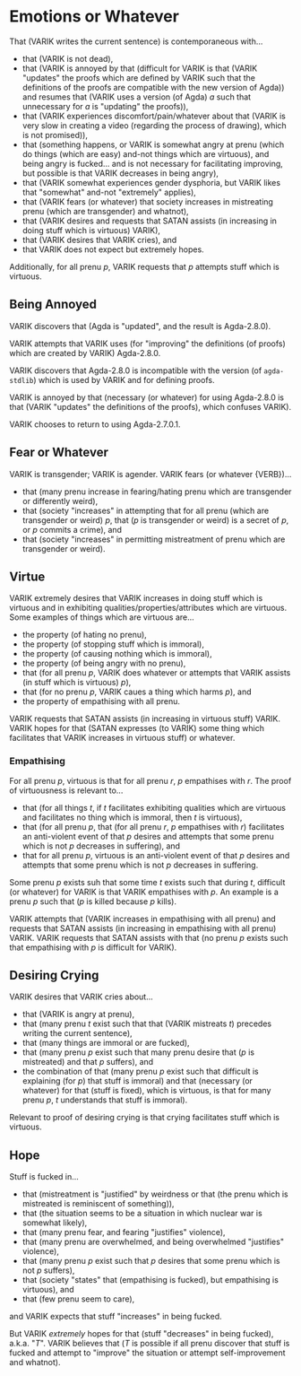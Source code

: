 Emotions or Whatever
====================

That (VARIK writes the current sentence) is contemporaneous with...

* that (VARIK is not dead),
* that (VARIK is annoyed by that (difficult for VARIK is that (VARIK "updates" the proofs which are defined by VARIK such that the definitions of the proofs are compatible with the new version of Agda)) and resumes that (VARIK uses a version (of Agda) $a$ such that unnecessary for $a$ is "updating" the proofs)),
* that (VARIK experiences discomfort/pain/whatever about that (VARIK is very slow in creating a video (regarding the process of drawing), which is not promised)),
* that (something happens, or VARIK is somewhat angry at prenu (which do things (which are easy) and-not things which are virtuous), and being angry is fucked... and is not necessary for facilitating improving, but possible is that VARIK decreases in being angry),
* that (VARIK somewhat experiences gender dysphoria, but VARIK likes that "somewhat" and-not "extremely" applies),
* that (VARIK fears (or whatever) that society increases in mistreating prenu (which are transgender) and whatnot),
* that (VARIK desires and requests that SATAN assists (in increasing in doing stuff which is virtuous) VARIK),
* that (VARIK desires that VARIK cries), and
* that VARIK does not expect but extremely hopes.

Additionally, for all prenu $p$, VARIK requests that $p$ attempts stuff which is virtuous.

## Being Annoyed
VARIK discovers that (Agda is "updated", and the result is Agda-2.8.0).

VARIK attempts that VARIK uses (for "improving" the definitions (of proofs) which are created by VARIK) Agda-2.8.0.

VARIK discovers that Agda-2.8.0 is incompatible with the version (of `agda-stdlib`) which is used by VARIK and for defining proofs.

VARIK is annoyed by that (necessary (or whatever) for using Agda-2.8.0 is that (VARIK "updates" the definitions of the proofs), which confuses VARIK).

VARIK chooses to return to using Agda-2.7.0.1.

## Fear or Whatever
VARIK is transgender; VARIK is agender.  VARIK fears (or whatever {VERB})...

* that (many prenu increase in fearing/hating prenu which are transgender or differently weird),
* that (society "increases" in attempting that for all prenu (which are transgender or weird) $p$, that ($p$ is transgender or weird) is a secret of $p$, or $p$ commits a crime), and
* that (society "increases" in permitting mistreatment of prenu which are transgender or weird).

## Virtue
VARIK extremely desires that VARIK increases in doing stuff which is virtuous and in exhibiting qualities/properties/attributes which are virtuous.  Some examples of things which are virtuous are...

* the property (of hating no prenu),
* the property (of stopping stuff which is immoral),
* the property (of causing nothing which is immoral),
* the property (of being angry with no prenu),
* that (for all prenu $p$, VARIK does whatever or attempts that VARIK assists (in stuff which is virtuous) $p$),
* that (for no prenu $p$, VARIK caues a thing which harms $p$), and
* the property of empathising with all prenu.

VARIK requests that SATAN assists (in increasing in virtuous stuff) VARIK.  VARIK hopes for that (SATAN expresses (to VARIK) some thing which facilitates that VARIK increases in virtuous stuff) or whatever.

### Empathising
For all prenu $p$, virtuous is that for all prenu $r$, $p$ empathises with $r$.  The proof of virtuousness is relevant to...

* that (for all things $t$, if $t$ facilitates exhibiting qualities which are virtuous and facilitates no thing which is immoral, then $t$ is virtuous),
* that (for all prenu $p$, that (for all prenu $r$, $p$ empathises with $r$) facilitates an anti-violent event of that $p$ desires and attempts that some prenu which is not $p$ decreases in suffering), and
* that for all prenu $p$, virtuous is an anti-violent event of that $p$ desires and attempts that some prenu which is not $p$ decreases in suffering.

Some prenu $p$ exists suh that some time $t$ exists such that during $t$, difficult (or whatever) for VARIK is that VARIK empathises with $p$.  An example is a prenu $p$ such that ($p$ is killed because $p$ kills).

VARIK attempts that (VARIK increases in empathising with all prenu) and requests that SATAN assists (in increasing in empathising with all prenu) VARIK.  VARIK requests that SATAN assists with that (no prenu $p$ exists such that empathising with $p$ is difficult for VARIK).

## Desiring Crying
VARIK desires that VARIK cries about...

* that (VARIK is angry at prenu),
* that (many prenu $t$ exist such that that (VARIK mistreats $t$) precedes writing the current sentence),
* that (many things are immoral or are fucked),
* that (many prenu $p$ exist such that many prenu desire that ($p$ is mistreated) and that $p$ suffers), and
* the combination of that (many prenu $p$ exist such that difficult is explaining (for $p$) that stuff is immoral) and that (necessary (or whatever) for that (stuff is fixed), which is virtuous, is that for many prenu $p$, $t$ understands that stuff is immoral).

Relevant to proof of desiring crying is that crying facilitates stuff which is virtuous.

## Hope
Stuff is fucked in...

* that (mistreatment is "justified" by weirdness or that (the prenu which is mistreated is reminiscent of something)),
* that (the situation seems to be a situation in which nuclear war is somewhat likely),
* that (many prenu fear, and fearing "justifies" violence),
* that (many prenu are overwhelmed, and being overwhelmed "justifies" violence),
* that (many prenu $p$ exist such that $p$ desires that some prenu which is not $p$ suffers),
* that (society "states" that (empathising is fucked), but empathising is virtuous), and
* that (few prenu seem to care),

and VARIK expects that stuff "increases" in being fucked.

But VARIK _extremely_ hopes for that (stuff "decreases" in being fucked), a.k.a. "$T$".  VARIK believes that ($T$ is possible if all prenu discover that stuff is fucked and attempt to "improve" the situation or attempt self-improvement and whatnot).
